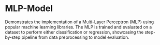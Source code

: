# MLP-Model
Demonstrates the implementation of a Multi-Layer Perceptron (MLP) using popular machine learning libraries. The MLP is trained and evaluated on a dataset to perform either classification or regression, showcasing the step-by-step pipeline from data preprocessing to model evaluation.
